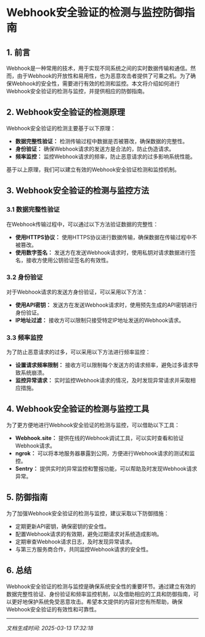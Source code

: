 # Webhook安全验证的检测与监控防御指南

## 1. 前言

Webhook是一种常用的技术，用于实现不同系统之间的实时数据传输和通信。然而，由于Webhook的开放性和易用性，也为恶意攻击者提供了可乘之机。为了确保Webhook的安全性，需要进行有效的检测和监控。本文将介绍如何进行Webhook安全验证的检测与监控，并提供相应的防御指南。

## 2. Webhook安全验证的检测原理

Webhook安全验证的检测主要基于以下原理：

- **数据完整性验证：** 检测传输过程中数据是否被篡改，确保数据的完整性。
- **身份验证：** 确保Webhook请求的发送方是合法的，防止伪造请求。
- **频率监控：** 监控Webhook请求的频率，防止恶意请求的过多影响系统性能。

基于以上原理，我们可以建立有效的Webhook安全验证检测和监控机制。

## 3. Webhook安全验证的检测与监控方法

### 3.1 数据完整性验证

在Webhook传输过程中，可以通过以下方法验证数据的完整性：

- **使用HTTPS协议：** 使用HTTPS协议进行数据传输，确保数据在传输过程中不被篡改。
- **使用数字签名：** 发送方在发送Webhook请求时，使用私钥对请求数据进行签名，接收方使用公钥验证签名的有效性。

### 3.2 身份验证

对于Webhook请求的发送方身份验证，可以采用以下方法：

- **使用API密钥：** 发送方在发送Webhook请求时，使用预先生成的API密钥进行身份验证。
- **IP地址过滤：** 接收方可以限制只接受特定IP地址发送的Webhook请求。

### 3.3 频率监控

为了防止恶意请求的过多，可以采用以下方法进行频率监控：

- **设置请求频率限制：** 接收方可以限制每个发送方的请求频率，避免过多请求导致系统崩溃。
- **监控异常请求：** 实时监控Webhook请求的情况，及时发现异常请求并采取相应措施。

## 4. Webhook安全验证的检测与监控工具

为了更方便地进行Webhook安全验证的检测与监控，可以借助以下工具：

- **Webhook.site：** 提供在线的Webhook调试工具，可以实时查看和验证Webhook请求。
- **ngrok：** 可以将本地服务器暴露到公网，方便进行Webhook请求的测试和监控。
- **Sentry：** 提供实时的异常监控和警报功能，可以帮助及时发现Webhook请求异常。

## 5. 防御指南

为了加强Webhook安全验证的检测与监控，建议采取以下防御措施：

- 定期更新API密钥，确保密钥的安全性。
- 配置Webhook请求的有效期，避免过期请求对系统造成影响。
- 定期审查Webhook请求日志，及时发现异常请求。
- 与第三方服务商合作，共同监控Webhook请求的安全性。

## 6. 总结

Webhook安全验证的检测与监控是确保系统安全性的重要环节。通过建立有效的数据完整性验证、身份验证和频率监控机制，以及借助相应的工具和防御指南，可以更好地保护系统免受恶意攻击。希望本文提供的内容对您有所帮助，确保Webhook安全验证的有效性和可靠性。

---

*文档生成时间: 2025-03-13 17:32:18*
